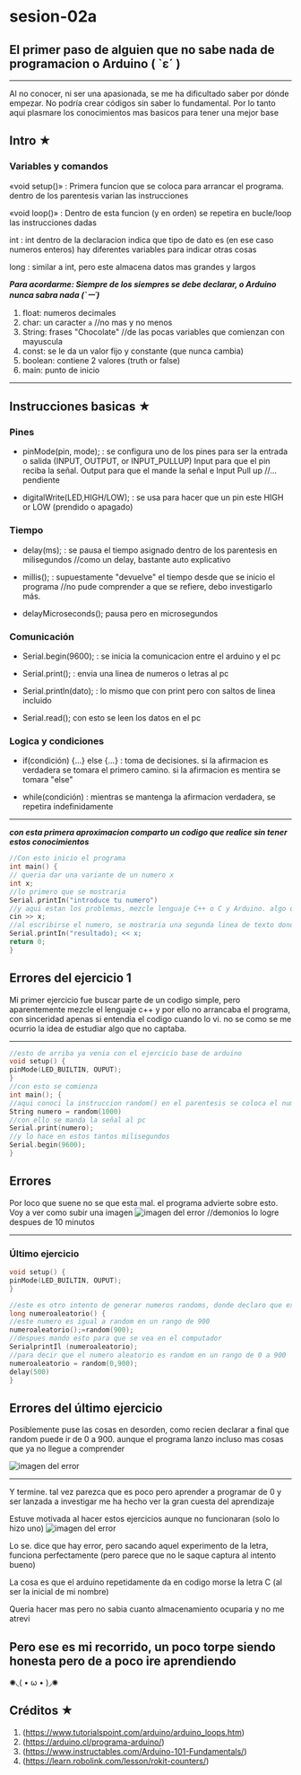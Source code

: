 # sesion-02a

## El primer paso de alguien que no sabe nada de programacion o Arduino ( `ε´ )

---
Al no conocer, ni ser una apasionada, se me ha dificultado saber por dónde empezar. No podría crear códigos sin saber lo fundamental.
Por lo tanto aqui plasmare los conocimientos mas basicos para tener una mejor base

## Intro ★

### Variables y comandos

«void setup()» : Primera funcion que se coloca para arrancar el programa. dentro de los parentesis varian las instrucciones

«void loop()» : Dentro de esta funcion (y en orden) se repetira en bucle/loop las instrucciones dadas

int : int dentro de la declaracion indica que tipo de dato es (en ese caso numeros enteros) hay diferentes variables para indicar otras cosas

long : similar a int, pero este almacena datos mas grandes y largos

***Para acordarme: Siempre de los siempres se debe declarar, o Arduino nunca sabra nada (`ー´)***

1. float: numeros decimales
2. char: un caracter ` a ` //no mas y no menos
3. String: frases "Chocolate" //de las pocas variables que comienzan con mayuscula
4. const: se le da un valor fijo y constante (que nunca cambia)
5. boolean: contiene 2 valores (truth or false)
6. main: punto de inicio

---

## Instrucciones basicas  ★

### Pines

- pinMode(pin, mode); : se configura uno de los pines para ser la entrada o salida (INPUT, OUTPUT, or INPUT_PULLUP)
Input para que el pin reciba la señal. Output para que el mande la señal e Input Pull up //... pendiente

- digitalWrite(LED,HIGH/LOW); : se usa para hacer que un pin este HIGH or LOW (prendido o apagado)

### Tiempo

- delay(ms); : se pausa el tiempo asignado dentro de los parentesis en milisegundos //como un delay, bastante auto explicativo

- millis(); : supuestamente "devuelve" el tiempo desde que se inicio el programa //no pude comprender a que se refiere, debo investigarlo más.

- delayMicroseconds(); pausa pero en microsegundos

### Comunicación

- Serial.begin(9600); : se inicia la comunicacion entre el arduino y el pc

- Serial.print(); : envia una linea de numeros o letras al pc

- Serial.println(dato); : lo mismo que con print pero con saltos de linea incluido

- Serial.read(); con esto se leen los datos en el pc

### Logica y condiciones

- if(condición) {...} else {...} : toma de decisiones. si la afirmacion es verdadera se tomara el primero camino. si la afirmacion es mentira se tomara "else"

- while(condición) : mientras se mantenga la afirmacion verdadera, se repetira indefinidamente

---
***con esta primera aproximacion comparto un codigo que realice sin tener estos conocimientos***

```cpp
//Con esto inicio el programa
int main() {
// queria dar una variante de un numero x
int x;
//lo primero que se mostraria 
Serial.printIn("introduce tu numero")
//y aqui estan los problemas, mezcle lenguaje C++ o C y Arduino. algo que no es compatible 
cin >> x;
//al escribirse el numero, se mostraria una segunda linea de texto donde se veria ese numero
Serial.printIn("resultado); << x;
return 0; 
}
```

## Errores del ejercicio 1

Mi primer ejercicio fue buscar parte de un codigo simple, pero aparentemente mezcle el lenguaje c++ y por ello no arrancaba el programa, con sinceridad apenas si entendia el codigo cuando lo vi. no se como se me ocurrio la idea de estudiar algo que no captaba.

---

```cpp
//esto de arriba ya venia con el ejercicio base de arduino
void setup() {
pinMode(LED_BUILTIN, OUPUT);
}
//con esto se comienza
int main(); {
//aqui conoci la instruccion random() en el parentesis se coloca el numero limite
String numero = random(1000)
//con ello se manda la señal al pc
Serial.print(numero);
//y lo hace en estos tantos milisegundos
Serial.begin(9600);
}
```

## Errores

Por loco que suene no se que esta mal. el programa advierte sobre esto. Voy a ver como subir una imagen
![imagen del error](https://raw.githubusercontent.com/Coff4/dis8645-2025-02-procesos/refs/heads/main/23-Coff4/sesion-02a/imagenes/error%201.png)
 //demonios lo logre despues de 10 minutos

 ---

### Último ejercicio

 ```cpp
void setup() {
pinMode(LED_BUILTIN, OUPUT);
}

//este es otro intento de generar numeros randoms, donde declaro que existe el numero aleatorio
long numeroaleatorio() {
//este numero es igual a random en un rango de 900
numeroaleatorio();=random(900);
//despues mando esto para que se vea en el computador
SerialprintIl (numeroaleatorio);
//para decir que el numero aleatorio es random en un rango de 0 a 900
numeroaleatorio = random(0,900);
delay(500)
}
```

## Errores del último ejercicio

Posiblemente puse las cosas en desorden, como recien declarar a final que random puede ir de 0 a 900.
aunque el programa lanzo incluso mas cosas que ya no llegue a comprender

![imagen del error](https://raw.githubusercontent.com/Coff4/dis8645-2025-02-procesos/refs/heads/main/23-Coff4/sesion-02a/imagenes/error%202.png)

---

Y termine. tal vez parezca que es poco pero aprender a programar de 0 y ser lanzada a investigar me ha hecho ver la gran cuesta del aprendizaje

Estuve motivada al hacer estos ejercicios aunque no funcionaran (solo lo hizo uno)
![imagen del error](https://raw.githubusercontent.com/Coff4/dis8645-2025-02-procesos/refs/heads/main/23-Coff4/sesion-02a/imagenes/casi%20error.png)

Lo se. dice que hay error, pero sacando aquel experimento de la letra, funciona perfectamente (pero parece que no le saque captura al intento bueno)

La cosa es que el arduino repetidamente da en codigo morse la letra C (al ser la inicial de mi nombre)

Queria hacer mas pero no sabia cuanto almacenamiento ocuparia y no me atrevi

## Pero ese es mi recorrido, un poco torpe siendo honesta pero de a poco ire aprendiendo

✺◟( • ω • )◞✺

## Créditos ★

1. (<https://www.tutorialspoint.com/arduino/arduino_loops.htm>)
2. (<https://arduino.cl/programa-arduino/>)
3. (<https://www.instructables.com/Arduino-101-Fundamentals/>)
4. (<https://learn.robolink.com/lesson/rokit-counters/>)
